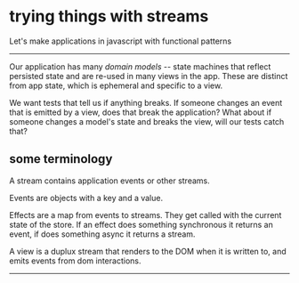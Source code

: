 # trying things with streams

Let's make applications in javascript with functional patterns


---------------------------------------

Our application has many *domain models* -- state machines that reflect persisted state and are re-used in many views in the app. These are distinct from app state, which is ephemeral and specific to a view.

We want tests that tell us if anything breaks. If someone changes an event that is emitted by a view, does that break the application? What about if someone changes a model's state and breaks the view, will our tests catch that?





## some terminology

A stream contains application events or other streams. 

Events are objects with a key and a value.

Effects are a map from events to streams. They get called with the current state of the store. If an effect does something synchronous it returns an event, if does something async it returns a stream.

A view is a duplux stream that renders to the DOM when it is written to, and emits events from dom interactions.



---------------------------------




